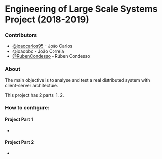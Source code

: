 # Engineering of Large Scale Systems Project (2018-2019)

### Contributors
- [@joaocarlos95](https://github.com/joaocarlos95) - João Carlos
- [@joaopbc](https://github.com/joaopbc) - João Correia
- [@RubenCondesso](https://github.com/RubenCondesso) - Rúben Condesso

### About
The main objective is to analyse and test a real distributed system with client-server architecture.

This project has 2 parts:
  1. 
  2. 
  
### How to configure:
#### Project Part 1
- 

#### Project Part 2
- 
